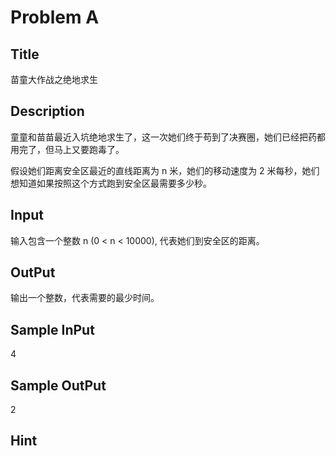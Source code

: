 # Problem A

## Title
苗童大作战之绝地求生

## Description
童童和苗苗最近入坑绝地求生了，这一次她们终于苟到了决赛圈，她们已经把药都用完了，但马上又要跑毒了。

假设她们距离安全区最近的直线距离为 n 米，她们的移动速度为 2 米每秒，她们想知道如果按照这个方式跑到安全区最需要多少秒。

## Input
输入包含一个整数 n (0 < n < 10000), 代表她们到安全区的距离。 

## OutPut
输出一个整数，代表需要的最少时间。

## Sample InPut
4

## Sample OutPut
2

## Hint
